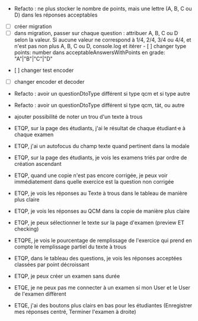 -   Refacto : ne plus stocker le nombre de points, mais une lettre (A, B, C ou D) dans les réponses acceptables
-   [ ] créer migration
-   [ ] dans migration, passer sur chaque question : attribuer A, B, C ou D selon la valeur. Si aucune valeur ne correspond à 1/4, 2/4, 3/4 ou 4/4, et n'est pas non plus A, B, C ou D, console.log et itérer
        - [ ] changer type points: number dans acceptableAnswersWithPoints en grade: "A"|"B"|"C"|"D"
-   [ ] changer test encoder
-   [ ] changer encoder et decoder

-   Refacto : avoir un questionDtoType différent si type qcm et si type autre

-   Refacto : avoir un questionDtoType différent si type qcm, tàt, ou autre

-   ajouter possibilité de noter un trou d'un texte à trous

-   ETQP, sur la page des étudiants, j'ai le résultat de chaque étudiant·e à chaque examen

-   ETQP, j'ai un autofocus du champ texte quand pertinent dans la modale

-   ETQP, sur la page des étudiants, je vois les examens triés par ordre de création ascendant

-   ETQP, quand une copie n'est pas encore corrigée, je peux voir immédiatement dans quelle exercice est la question non corrigée

-   ETQP, je vois les réponses au Texte à trous dans le tableau de manière plus claire

-   ETQP, je vois les réponses au QCM dans la copie de manière plus claire

-   ETQP, je peux sélectionner le texte sur la page d'examen (preview ET checking)

-   ETQPE, je vois le pourcentage de remplissage de l'exercice qui prend en compte le remplissage partiel du texte à trous

-   ETQP, dans le tableau des questions, je vois les réponses acceptées classées par point décroissant

-   ETQP, je peux créer un examen sans durée

-   ETQE, je ne peux pas me connecter à un examen si mon User et le User de l'examen diffèrent

-   ETQE, j'ai des boutons plus clairs en bas pour les étudiantes (Enregistrer mes réponses centré, Terminer l'examen à droite)

